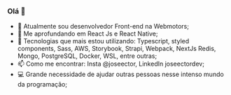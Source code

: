 ### Olá 👋


- 🔭 Atualmente sou desenvolvedor Front-end na Webmotors;
- 🌱 Me aprofundando em React Js e React Native;
- 👾 Tecnologias que mais estou utilizando: Typescript, styled components, Sass, AWS, Storybook, Strapi, Webpack, NextJs Redis, Mongo, PostgreSQL, Docker, WSL, entre outras;
- 📫 Como me encontrar: Insta @joseector, LinkedIn joseectordev;
- 💻 Grande necessidade de ajudar outras pessoas nesse intenso mundo da programação;
